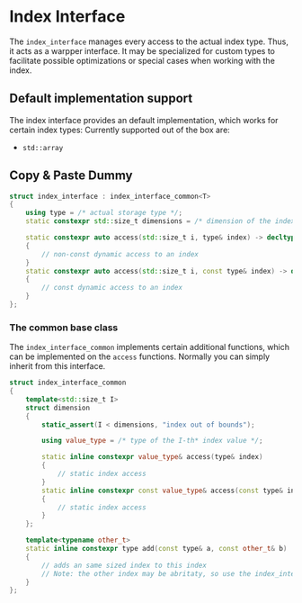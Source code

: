 # Index Interface
The `index_interface` manages every access to the actual index type.
Thus, it acts as a warpper interface. It may be specialized for custom types to facilitate possible optimizations or special cases when working with the index.

## Default implementation support
The index interface provides an default implementation, which works for certain index types:
Currently supported out of the box are:
* `std::array`

## Copy & Paste Dummy
```c++
struct index_interface : index_interface_common<T>
{
    using type = /* actual storage type */;
    static constexpr std::size_t dimensions = /* dimension of the index */;

    static constexpr auto access(std::size_t i, type& index) -> decltype(index[i])
    {
        // non-const dynamic access to an index
    }
    static constexpr auto access(std::size_t i, const type& index) -> decltype(index[i])
    {
        // const dynamic access to an index
    }
};
```

### The common base class
The `index_interface_common` implements certain additional functions, which can be implemented on the `access` functions.
Normally you can simply inherit from this interface.
```c++
struct index_interface_common
{
    template<std::size_t I>
    struct dimension
    {
        static_assert(I < dimensions, "index out of bounds");

        using value_type = /* type of the I-th* index value */;

        static inline constexpr value_type& access(type& index)
        {
            // static index access
        }
        static inline constexpr const value_type& access(const type& index)
        {
            // static index access
        }
    };

    template<typename other_t>
    static inline constexpr type add(const type& a, const other_t& b)
    {
        // adds an same sized index to this index
        // Note: the other index may be abritaty, so use the index_interface wrapper for it
    }
};
```
